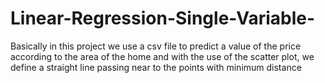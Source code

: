 # Linear-Regression-Single-Variable-
Basically in this project we use a csv file to predict a value of the price according to the area of the home and with the use of the scatter plot, we define a straight line passing near to the points with minimum distance
